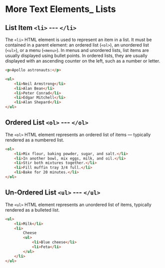 # More Text Elements\_ Lists

## List Item `<li>` --- `</li>`

The `<li>` HTML element is used to represent an item in a list. It must be contained in a parent element: an ordered list (`<ol>`), an unordered list (`<ul>`), or a menu (`<menu>`). In menus and unordered lists, list items are usually displayed using bullet points. In ordered lists, they are usually displayed with an ascending counter on the left, such as a number or letter.

```html
<p>Apollo astronauts:</p>

<ul>
	<li>Neil Armstrong</li>
	<li>Alan Bean</li>
	<li>Peter Conrad</li>
	<li>Edgar Mitchell</li>
	<li>Alan Shepard</li>
</ul>
```

## Ordered List `<ol>` --- `</ol>`

The `<ol>` HTML element represents an ordered list of items — typically rendered as a numbered list.

```html
<ol>
	<li>Mix flour, baking powder, sugar, and salt.</li>
	<li>In another bowl, mix eggs, milk, and oil.</li>
	<li>Stir both mixtures together.</li>
	<li>Fill muffin tray 3/4 full.</li>
	<li>Bake for 20 minutes.</li>
</ol>
```

## Un-Ordered List `<ul>` --- `</ul>`

The `<ul>` HTML element represents an unordered list of items, typically rendered as a bulleted list.

```html
<ul>
	<li>Milk</li>
	<li>
		Cheese
		<ul>
			<li>Blue cheese</li>
			<li>Feta</li>
		</ul>
	</li>
</ul>
```
